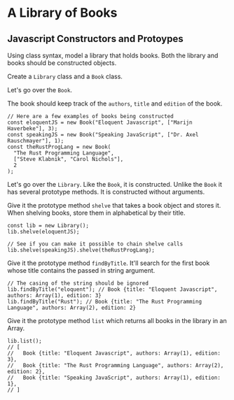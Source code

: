 # A Library of Books

## Javascript Constructors and Protoypes

Using class syntax, model a library that holds books. Both the library and books should be constructed objects.

Create a `Library` class and a `Book` class.

Let's go over the `Book`.

The book should keep track of the `authors`, `title` and `edition` of the book.

```
// Here are a few examples of books being constructed
const eloquentJS = new Book("Eloquent Javascript", ["Marijn Haverbeke"], 3);
const speakingJS = new Book("Speaking JavaScript", ["Dr. Axel Rauschmayer"], 1);
const theRustProgLang = new Book(
  "The Rust Programming Language",
  ["Steve Klabnik", "Carol Nichols"],
  2
);
```
Let's go over the `Library`. Like the `Book`, it is constructed. Unlike the `Book` it has several prototype methods. It is constructed without arguments.

Give it the prototype method `shelve` that takes a book object and stores it. When shelving books, store them in alphabetical by their title.

```
const lib = new Library();
lib.shelve(eloquentJS);

// See if you can make it possible to chain shelve calls
lib.shelve(speakingJS).shelve(theRustProgLang);
```
Give it the prototype method `findByTitle`. It'll search for the first book whose title contains the passed in string argument.

```
// The casing of the string should be ignored
lib.findByTitle("eloquent"); // Book {title: "Eloquent Javascript", authors: Array(1), edition: 3}
lib.findByTitle("Rust"); // Book {title: "The Rust Programming Language", authors: Array(2), edition: 2}
```
Give it the prototype method `list` which returns all books in the library in an Array.

```
lib.list();
// [
//   Book {title: "Eloquent Javascript", authors: Array(1), edition: 3},
//   Book {title: "The Rust Programming Language", authors: Array(2), edition: 2},
//   Book {title: "Speaking JavaScript", authors: Array(1), edition: 1},
// ]
```
